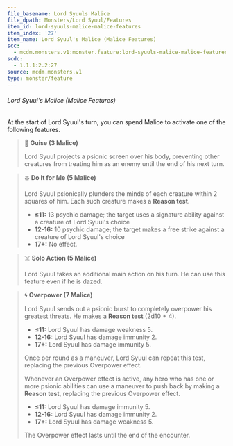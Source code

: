 ```yaml
---
file_basename: Lord Syuuls Malice
file_dpath: Monsters/Lord Syuul/Features
item_id: lord-syuuls-malice-malice-features
item_index: '27'
item_name: Lord Syuul's Malice (Malice Features)
scc:
  - mcdm.monsters.v1:monster.feature:lord-syuuls-malice-malice-features
scdc:
  - 1.1.1:2.2:27
source: mcdm.monsters.v1
type: monster/feature
---
```


###### Lord Syuul's Malice (Malice Features)

At the start of Lord Syuul's turn, you can spend Malice to activate one of the following features.

> 👤 **Guise (3 Malice)**
>
> Lord Syuul projects a psionic screen over his body, preventing other creatures from treating him as an enemy until the end of his next turn.

> ❇️ **Do It for Me (5 Malice)**
>
> Lord Syuul psionically plunders the minds of each creature within 2 squares of him. Each such creature makes a **Reason test**.
>
> - **≤11:** 13 psychic damage; the target uses a signature ability against a creature of Lord Syuul's choice
> - **12-16:** 10 psychic damage; the target makes a free strike against a creature of Lord Syuul's choice
> - **17+:** No effect.

> ☠️ **Solo Action (5 Malice)**
>
> Lord Syuul takes an additional main action on his turn. He can use this feature even if he is dazed.

> 🌀 **Overpower (7 Malice)**
>
> Lord Syuul sends out a psionic burst to completely overpower his greatest threats. He makes a **Reason test** (2d10 + 4).
>
> - **≤11:** Lord Syuul has damage weakness 5.
> - **12-16:** Lord Syuul has damage immunity 2.
> - **17+:** Lord Syuul has damage immunity 5.
>
> Once per round as a maneuver, Lord Syuul can repeat this test, replacing the previous Overpower effect.
>
> Whenever an Overpower effect is active, any hero who has one or more psionic abilities can use a maneuver to push back by making a **Reason test**, replacing the previous Overpower effect.
>
> - **≤11:** Lord Syuul has damage immunity 5.
> - **12-16:** Lord Syuul has damage immunity 2.
> - **17+:** Lord Syuul has damage weakness 5.
>
> The Overpower effect lasts until the end of the encounter.
